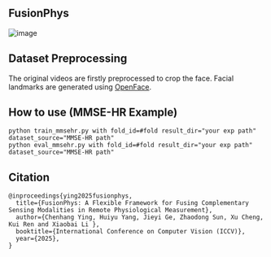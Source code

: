 ## FusionPhys

![image](https://github.com/ChH_Ying/FusionPhys/blob/master/framework.png)    

## Dataset Preprocessing
The original videos are firstly preprocessed to crop the face. Facial landmarks are generated using [OpenFace](https://github.com/TadasBaltrusaitis/OpenFace).
## How to use (MMSE-HR Example)
```
python train_mmsehr.py with fold_id=#fold result_dir="your exp path" dataset_source="MMSE-HR path"
python eval_mmsehr.py with fold_id=#fold result_dir="your exp path" dataset_source="MMSE-HR path"
```
## Citation
```
@inproceedings{ying2025fusionphys,
  title={FusionPhys: A Flexible Framework for Fusing Complementary Sensing Modalities in Remote Physiological Measurement},
  author={Chenhang Ying, Huiyu Yang, Jieyi Ge, Zhaodong Sun, Xu Cheng, Kui Ren and Xiaobai Li },
  booktitle={International Conference on Computer Vision (ICCV)},
  year={2025},
}
```
